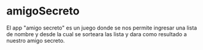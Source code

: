 # amigoSecreto
El app "amigo secreto" es un juego donde se nos permite ingresar una lista de nombre y desde la cual se sorteara las lista y dara como resultado a nuestro amigo secreto.
